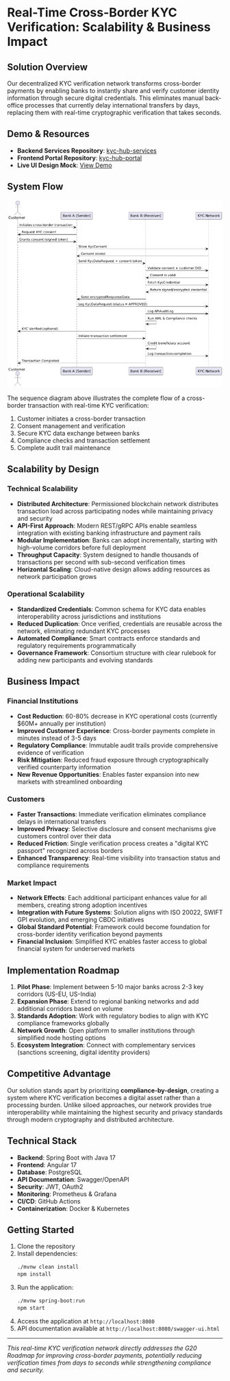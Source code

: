 # Real-Time Cross-Border KYC Verification: Scalability & Business Impact

## Solution Overview
Our decentralized KYC verification network transforms cross-border payments by enabling banks to instantly share and verify customer identity information through secure digital credentials. This eliminates manual back-office processes that currently delay international transfers by days, replacing them with real-time cryptographic verification that takes seconds.

## Demo & Resources
- **Backend Services Repository**: [kyc-hub-services](https://github.com/manucr619/kyc-hub-services)
- **Frontend Portal Repository**: [kyc-hub-portal](https://github.com/manucr619/kyc-hub-portal)
- **Live UI Design Mock**: [View Demo](https://preview--kyc-hub-portal.lovable.app/)

## System Flow
![KYC Verification Flow](ekyc-Flow.png)

The sequence diagram above illustrates the complete flow of a cross-border transaction with real-time KYC verification:
1. Customer initiates a cross-border transaction
2. Consent management and verification
3. Secure KYC data exchange between banks
4. Compliance checks and transaction settlement
5. Complete audit trail maintenance

## Scalability by Design

### Technical Scalability
- **Distributed Architecture**: Permissioned blockchain network distributes transaction load across participating nodes while maintaining privacy and security
- **API-First Approach**: Modern REST/gRPC APIs enable seamless integration with existing banking infrastructure and payment rails
- **Modular Implementation**: Banks can adopt incrementally, starting with high-volume corridors before full deployment
- **Throughput Capacity**: System designed to handle thousands of transactions per second with sub-second verification times
- **Horizontal Scaling**: Cloud-native design allows adding resources as network participation grows

### Operational Scalability
- **Standardized Credentials**: Common schema for KYC data enables interoperability across jurisdictions and institutions
- **Reduced Duplication**: Once verified, credentials are reusable across the network, eliminating redundant KYC processes
- **Automated Compliance**: Smart contracts enforce standards and regulatory requirements programmatically
- **Governance Framework**: Consortium structure with clear rulebook for adding new participants and evolving standards

## Business Impact

### Financial Institutions
- **Cost Reduction**: 60-80% decrease in KYC operational costs (currently $60M+ annually per institution)
- **Improved Customer Experience**: Cross-border payments complete in minutes instead of 3-5 days
- **Regulatory Compliance**: Immutable audit trails provide comprehensive evidence of verification
- **Risk Mitigation**: Reduced fraud exposure through cryptographically verified counterparty information
- **New Revenue Opportunities**: Enables faster expansion into new markets with streamlined onboarding

### Customers
- **Faster Transactions**: Immediate verification eliminates compliance delays in international transfers
- **Improved Privacy**: Selective disclosure and consent mechanisms give customers control over their data
- **Reduced Friction**: Single verification process creates a "digital KYC passport" recognized across borders
- **Enhanced Transparency**: Real-time visibility into transaction status and compliance requirements

### Market Impact
- **Network Effects**: Each additional participant enhances value for all members, creating strong adoption incentives
- **Integration with Future Systems**: Solution aligns with ISO 20022, SWIFT GPI evolution, and emerging CBDC initiatives
- **Global Standard Potential**: Framework could become foundation for cross-border identity verification beyond payments
- **Financial Inclusion**: Simplified KYC enables faster access to global financial system for underserved markets

## Implementation Roadmap
1. **Pilot Phase**: Implement between 5-10 major banks across 2-3 key corridors (US-EU, US-India)
2. **Expansion Phase**: Extend to regional banking networks and add additional corridors based on volume
3. **Standards Adoption**: Work with regulatory bodies to align with KYC compliance frameworks globally
4. **Network Growth**: Open platform to smaller institutions through simplified node hosting options
5. **Ecosystem Integration**: Connect with complementary services (sanctions screening, digital identity providers)

## Competitive Advantage
Our solution stands apart by prioritizing **compliance-by-design**, creating a system where KYC verification becomes a digital asset rather than a processing burden. Unlike siloed approaches, our network provides true interoperability while maintaining the highest security and privacy standards through modern cryptography and distributed architecture.

## Technical Stack
- **Backend**: Spring Boot with Java 17
- **Frontend**: Angular 17
- **Database**: PostgreSQL
- **API Documentation**: Swagger/OpenAPI
- **Security**: JWT, OAuth2
- **Monitoring**: Prometheus & Grafana
- **CI/CD**: GitHub Actions
- **Containerization**: Docker & Kubernetes

## Getting Started
1. Clone the repository
2. Install dependencies:
   ```bash
   ./mvnw clean install
   npm install
   ```
3. Run the application:
   ```bash
   ./mvnw spring-boot:run
   npm start
   ```
4. Access the application at `http://localhost:8080`
5. API documentation available at `http://localhost:8080/swagger-ui.html`

---

*This real-time KYC verification network directly addresses the G20 Roadmap for improving cross-border payments, potentially reducing verification times from days to seconds while strengthening compliance and security.*

